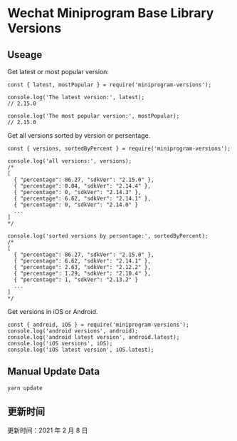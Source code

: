 
# Wechat Miniprogram Base Library Versions

## Useage

Get latest or most popular version:

```;
const { latest, mostPopular } = require('miniprogram-versions');

console.log('The latest version:', latest);
// 2.15.0

console.log('The most popular version:', mostPopular);
// 2.15.0

```

Get all versions sorted by version or persentage.

```
const { versions, sortedByPercent } = require('miniprogram-versions');

console.log('all versions:', versions);
/*
[
  { "percentage": 86.27, "sdkVer": "2.15.0" },
  { "percentage": 0.04, "sdkVer": "2.14.4" },
  { "percentage": 0, "sdkVer": "2.14.3" },
  { "percentage": 6.62, "sdkVer": "2.14.1" },
  { "percentage": 0, "sdkVer": "2.14.0" }
  ...
]
*/

console.log('sorted versions by persentage:', sortedByPercent);
/*
[
  { "percentage": 86.27, "sdkVer": "2.15.0" },
  { "percentage": 6.62, "sdkVer": "2.14.1" },
  { "percentage": 2.63, "sdkVer": "2.12.2" },
  { "percentage": 1.29, "sdkVer": "2.10.4" },
  { "percentage": 1, "sdkVer": "2.13.2" }
  ...
]
*/
```

Get versions in iOS or Android.

```
const { android, iOS } = require('miniprogram-versions');
console.log('android versions', android);
console.log('android latest version', android.latest);
console.log('iOS versions', iOS);
console.log('iOS latest version', iOS.latest);
```

## Manual Update Data

```
yarn update
```

## 更新时间

更新时间：2021 年 2 月 8 日
